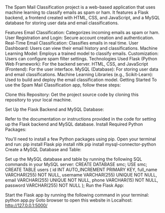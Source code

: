 
The Spam Mail Classification project is a web-based application that uses machine learning to classify emails as spam or ham. It features a Flask backend, a frontend created with HTML, CSS, and JavaScript, and a MySQL database for storing user data and email classifications.

Features
Email Classification: Categorizes incoming emails as spam or ham.
User Registration and Login: Secure account creation and authentication.
Real-Time Email Classification: Classifies emails in real time.
User Dashboard: Users can view their email history and classifications.
Machine Learning Model: Employs a trained model to classify emails.
Customization: Users can configure spam filter settings.
Technologies Used
Flask (Python Web Framework): For the backend server.
HTML, CSS, and JavaScript (Frontend): For the user interface.
MySQL (Database): For storing user data and email classifications.
Machine Learning Libraries (e.g., Scikit-Learn): Used to build and deploy the email classification model.
Getting Started
To use the Spam Mail Classification app, follow these steps:

Clone this Repository: Get the project source code by cloning this repository to your local machine.

Set Up the Flask Backend and MySQL Database:

Refer to the documentation or instructions provided in the code for setting up the Flask backend and MySQL database.
Install Required Python Packages:

You'll need to install a few Python packages using pip. Open your terminal and run:
pip install Flask
pip install nltk
pip install mysql-connector-python
Create a MySQL Database and Table:

Set up the MySQL database and table by running the following SQL commands in your MySQL server:
CREATE DATABASE smc;
USE smc;
CREATE TABLE users (
    id INT AUTO_INCREMENT PRIMARY KEY,
    full_name VARCHAR(255) NOT NULL,
    username VARCHAR(255) UNIQUE NOT NULL,
    email VARCHAR(255) UNIQUE NOT NULL,
    phone VARCHAR(15) NOT NULL,
    password VARCHAR(255) NOT NULL
);
Run the Flask App:

Start the Flask app by running the following command in your terminal:
python app.py
Goto browser to open this website in Localhost:
http://127.0.0.1:5000/
